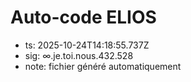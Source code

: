 # Auto-code ELIOS
- ts: 2025-10-24T14:18:55.737Z
- sig: ∞.je.toi.nous.432.528
- note: fichier généré automatiquement